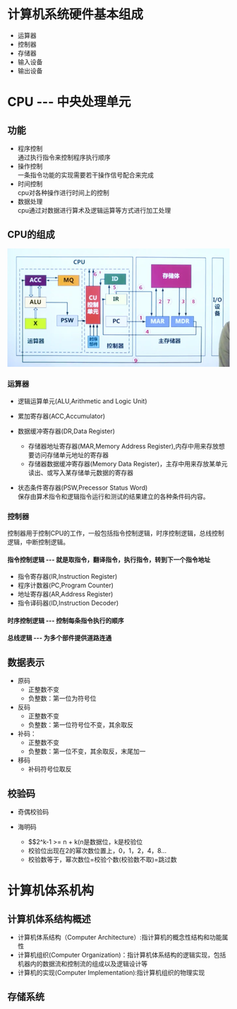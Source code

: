 # 计算机系统硬件基本组成

- 运算器
- 控制器
- 存储器
- 输入设备
- 输出设备


# CPU --- 中央处理单元

## 功能

- 程序控制<br>
通过执行指令来控制程序执行顺序
- 操作控制<br>
一条指令功能的实现需要若干操作信号配合来完成
- 时间控制<br>
cpu对各种操作进行时间上的控制
- 数据处理<br>
cpu通过对数据进行算术及逻辑运算等方式进行加工处理

## CPU的组成

<img src="./img/现代计算机硬件.png" style="zoom: 67%;" />

### 运算器

- 逻辑运算单元(ALU,Arithmetic and Logic Unit)<br>

- 累加寄存器(ACC,Accumulator)<br>
- 数据缓冲寄存器(DR,Data Register)
  - 存储器地址寄存器(MAR,Memory Address Register),内存中用来存放想要访问存储单元地址的寄存器
  - 存储器数据缓冲寄存器(Memory Data Register)，主存中用来存放某单元读出、或写入某存储单元数据的寄存器
- 状态条件寄存器(PSW,Precessor Status Word)<br> 
  保存由算术指令和逻辑指令运行和测试的结果建立的各种条件码内容。
  

### 控制器
控制器用于控制CPU的工作，一般包括指令控制逻辑，时序控制逻辑，总线控制逻辑，中断控制逻辑。

#### 指令控制逻辑 --- 就是取指令，翻译指令，执行指令，转到下一个指令地址

- 指令寄存器(IR,Instruction Register)
- 程序计数器(PC,Program Counter)
- 地址寄存器(AR,Address Register)
- 指令译码器(ID,Instruction Decoder)

####  时序控制逻辑 --- 控制每条指令执行的顺序

####  总线逻辑 --- 为多个部件提供道路连通


## 数据表示

- 原码
  - 正整数不变
  - 负整数：第一位为符号位
- 反码
  - 正整数不变
  - 负整数：第一位符号位不变，其余取反
- 补码：
  - 正整数不变
  - 负整数：第一位不变，其余取反，末尾加一
- 移码
  - 补码符号位取反

##  校验码

- 奇偶校验码

- 海明码
  - $$2^k-1 >= n + k(n是数据位，k是校验位
  - 校验位出现在2的幂次数位置上，0，1，2，4，8...
  - 校验数等于，幂次数位=校验个数(校验数不取)=跳过数

# 计算机体系机构

## 计算机体系结构概述

- 计算机体系结构（Computer Architecture）:指计算机的概念性结构和功能属性
- 计算机组织(Computer Organization)：指计算机体系结构的逻辑实现，包括机器内的数据流和控制流的组成以及逻辑设计等
- 计算机的实现(Computer Implementation):指计算机组织的物理实现


## 存储系统


